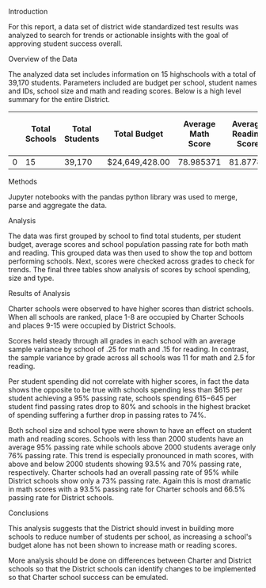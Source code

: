Introduction

For this report, a data set of district wide standardized test results was analyzed to search for trends or actionable insights with the goal of approving student success overall.

Overview of the Data

The analyzed data set includes information on 15 highschools with a total of 39,170 students. Parameters included are budget per school, student names and IDs, school size and math and reading scores. Below is a high level summary for the entire District.

|   | Total Schools | Total Students | Total Budget   | Average Math Score | Average Reading Score | % Passing Math | % Passing Reading | % Overall Passing Rate |
|---|---------------|----------------|----------------|--------------------|-----------------------|----------------|-------------------|------------------------|
| 0 | 15            | 39,170         | $24,649,428.00 | 78.985371          | 81.87784              | 74.98%         | 85.81%            | 80.43%                 |

Methods

Jupyter notebooks with the pandas python library was used to merge, parse and aggregate the data.

Analysis

The data was first grouped by school to find total students, per student budget, average scores and school population passing rate for both math and reading. This grouped data was then used to show the top and bottom performing schools. 
Next, scores were checked across grades to check for trends.
The final three tables show analysis of scores by school spending, size and type.

Results of Analysis

Charter schools were observed to have higher scores than district schools. When all schools are ranked, place 1-8 are occupied by Charter Schools and places 9-15 were occupied by District Schools.

Scores held steady through all grades in each school with an average sample variance by school of .25 for math and .15 for reading. In contrast, the sample variance by grade across all schools was 11 for math and 2.5 for reading.

Per student spending did not correlate with higher scores, in fact the data shows the opposite to be true with schools spending less than $615 per student achieving a 95% passing rate, schools spending $615-$645 per student find passing rates drop to 80% and schools in the highest bracket of spending suffering a further drop in passing rates to 74%.

Both school size and school type were shown to have an effect on student math and reading scores. Schools with less than 2000 students have an average 95% passing rate while schools above 2000 students average only 76% passing rate. This trend is especially pronounced in math scores, with above and below 2000 students showing 93.5% and 70% passing rate, respectively. Charter schools had an overall passing rate of 95% while District schools show only a 73% passing rate. Again this is most dramatic in math scores with a 93.5% passing rate for Charter schools and 66.5% passing rate for District schools.

Conclusions

This analysis suggests that the District should invest in building more schools to reduce number of students per school, as increasing a school's budget alone has not been shown to increase math or reading scores.

More analysis should be done on differences between Charter and District schools so that the District schools can identify changes to be implemented so that Charter school success can be emulated.
